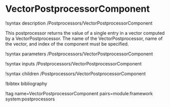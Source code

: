 # VectorPostprocessorComponent

!syntax description /Postprocessors/VectorPostprocessorComponent

This postprocessor returns the value of a single entry in a vector computed
by a VectorPostprocessor.  The name of the VectorPostprocessor, name of the
vector, and index of the component must be specified.

!syntax parameters /Postprocessors/VectorPostprocessorComponent

!syntax inputs /Postprocessors/VectorPostprocessorComponent

!syntax children /Postprocessors/VectorPostprocessorComponent

!bibtex bibliography

!tag name=VectorPostprocessorComponent pairs=module:framework system:postprocessors
